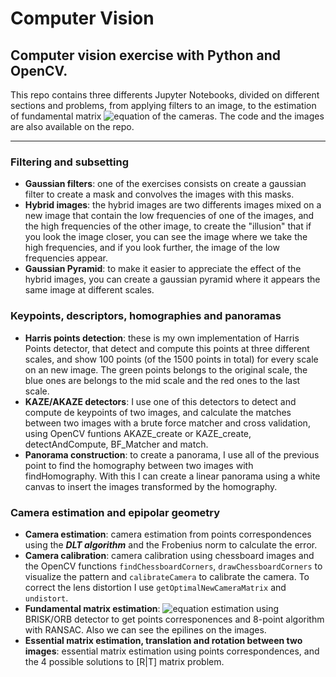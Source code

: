 # Computer Vision

## Computer vision exercise with Python and OpenCV.

This repo contains three differents Jupyter Notebooks, divided on different sections and problems, from applying filters to an image, to the estimation of fundamental matrix ![equation](http://mathurl.com/jnymkmc.png) of the cameras. The code and the images are also available on the repo.

----

### Filtering and subsetting

* __Gaussian filters__: one of the exercises consists on create a gaussian filter to create a mask and convolves the images with this masks.
* __Hybrid images__: the hybrid images are two differents images mixed on a new image that contain the low frequencies of one of the images, and the high frequencies of the other image, to create the "illusion" that if you look the image closer, you can see the image where we take the high frequencies, and if you look further, the image of the low frequencies appear.
* __Gaussian Pyramid__: to make it easier to appreciate the effect of the hybrid images, you can create a gaussian pyramid where it appears the same image at different scales.

### Keypoints, descriptors, homographies and panoramas

* __Harris points detection__: these is my own implementation of Harris Points detector, that detect and compute this points at three different scales, and show 100 points (of the 1500 points in total) for every scale on an new image. The green points belongs to the original scale, the blue ones are belongs to the mid scale and the red ones to the last scale.
* __KAZE/AKAZE detectors__: I use one of this detectors to detect and compute de keypoints of two images, and calculate the matches between two images with a brute force matcher and cross validation, using OpenCV funtions AKAZE_create or KAZE_create, detectAndCompute, BF_Matcher and match.
* __Panorama construction__: to create a panorama, I use all of the previous point to find the homography between two images with findHomography. With this I can create a linear panorama using a white canvas to insert the images transformed by the homography.

### Camera estimation and epipolar geometry

* __Camera estimation__: camera estimation from points correspondences using the ___DLT algorithm___ and the Frobenius norm to calculate the error.
* __Camera calibration__: camera calibration using chessboard images and the OpenCV functions ```findChessboardCorners```, ```drawChessboardCorners``` to visualize the pattern and ```calibrateCamera``` to calibrate the camera. To correct the lens distortion I use ```getOptimalNewCameraMatrix``` and ```undistort```.
* __Fundamental matrix estimation__: ![equation](http://mathurl.com/jnymkmc.png) estimation using BRISK/ORB detector to get points corresponences and 8-point algorithm with RANSAC. Also we can see the epilines on the images.
* __Essential matrix estimation, translation and rotation between two images__: essential matrix estimation using points correspondences, and the 4 possible solutions to [R|T] matrix problem.
